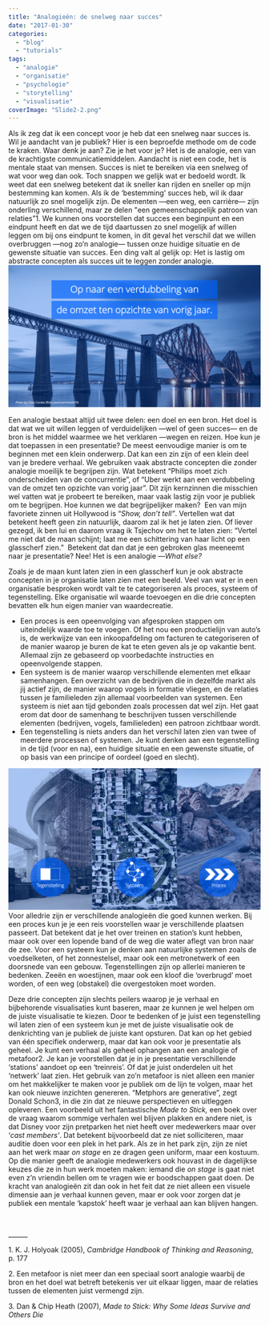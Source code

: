 ```yaml
---
title: "Analogieën: de snelweg naar succes"
date: "2017-01-30"
categories: 
  - "blog"
  - "tutorials"
tags: 
  - "analogie"
  - "organisatie"
  - "psychologie"
  - "storytelling"
  - "visualisatie"
coverImage: "Slide2-2.png"
---
```


Als ik zeg dat ik een concept voor je heb dat een snelweg naar succes is. Wil je aandacht van je publiek? Hier is een beproefde methode om de code te kraken. Waar denk je aan? Zie je het voor je? Het is de analogie, een van de krachtigste communicatiemiddelen. Aandacht is niet een code, het is mentale staat van mensen. Succes is niet te bereiken via een snelweg of wat voor weg dan ook. Toch snappen we gelijk wat er bedoeld wordt. Ik weet dat een snelweg betekent dat ik sneller kan rijden en sneller op mijn bestemming kan komen. Als ik de ‘bestemming’ succes heb, wil ik daar natuurlijk zo snel mogelijk zijn. De elementen —een weg, een carrière— zijn onderling verschillend, maar ze delen "een gemeenschappelijk patroon van relaties”1. We kunnen ons voorstellen dat succes een beginpunt en een eindpunt heeft en dat we de tijd daartussen zo snel mogelijk af willen leggen om bij ons eindpunt te komen, in dit geval het verschil dat we willen overbruggen —nog zo’n analogie— tussen onze huidige situatie en de gewenste situatie van succes. Een ding valt al gelijk op: Het is lastig om abstracte concepten als succes uit te leggen zonder analogie.[![](images/Slide1-2-1024x576.png)](http://www.dumkydewilde.nl/wp-content/uploads/2017/01/Slide1-2.png)

Een analogie bestaat altijd uit twee delen: een doel en een bron. Het doel is dat wat we uit willen leggen of verduidelijken —wel of geen succes— en de bron is het middel waarmee we het verklaren —wegen en reizen. Hoe kun je dat toepassen in een presentatie? De meest eenvoudige manier is om te beginnen met een klein onderwerp. Dat kan een zin zijn of een klein deel van je bredere verhaal. We gebruiken vaak abstracte concepten die zonder analogie moeilijk te begrijpen zijn. Wat betekent “Philips moet zich onderscheiden van de concurrentie”, of “Uber werkt aan een verdubbeling van de omzet ten opzichte van vorig jaar”. Dit zijn kernzinnen die misschien wel vatten wat je probeert te bereiken, maar vaak lastig zijn voor je publiek om te begrijpen. Hoe kunnen we dat begrijpelijker maken?  Een van mijn favoriete zinnen uit Hollywood is “_Show, don’t tell”_. Vertellen wat dat betekent heeft geen zin natuurlijk, daarom zal ik het je laten zien. Of liever gezegd, ik ben lui en daarom vraag ik Tsjechov om het te laten zien: “Vertel me niet dat de maan schijnt; laat me een schittering van haar licht op een glasscherf zien.”  Betekent dat dan dat je een gebroken glas meeneemt naar je presentatie? Nee! Het is een analogie —_What else?_ 

Zoals je de maan kunt laten zien in een glasscherf kun je ook abstracte concepten in je organisatie laten zien met een beeld. Veel van wat er in een organisatie besproken wordt valt te te categoriseren als proces, systeem of tegenstelling. Elke organisatie wil waarde toevoegen en die drie concepten bevatten elk hun eigen manier van waardecreatie.

- Een proces is een opeenvolging van afgesproken stappen om uiteindelijk waarde toe te voegen. Of het nou een productielijn van auto’s is, de werkwijze van een inkoopafdeling om facturen te categoriseren of de manier waarop je buren de kat te eten geven als je op vakantie bent. Allemaal zijn ze gebaseerd op voorbedachte instructies en opeenvolgende stappen.
- Een systeem is de manier waarop verschillende elementen met elkaar samenhangen. Een overzicht van de bedrijven die in dezelfde markt als jij actief zijn, de manier waarop vogels in formatie vliegen, en de relaties tussen je familieleden zijn allemaal voorbeelden van systemen. Een systeem is niet aan tijd gebonden zoals processen dat wel zijn. Het gaat erom dat door de samenhang te beschrijven tussen verschillende elementen (bedrijven, vogels, familieleden) een patroon zichtbaar wordt.
- Een tegenstelling is niets anders dan het verschil laten zien van twee of meerdere processen of systemen. Je kunt denken aan een tegenstelling in de tijd (voor en na), een huidige situatie en een gewenste situatie, of op basis van een principe of oordeel (goed en slecht).

[![](images/Slide2-2-1024x576.png)](http://www.dumkydewilde.nl/wp-content/uploads/2017/01/Slide2-2.png)Voor alledrie zijn er verschillende analogieën die goed kunnen werken. Bij een proces kun je je een reis voorstellen waar je verschillende plaatsen passeert. Dat betekent dat je het over treinen en station’s kunt hebben, maar ook over een lopende band of de weg die water aflegt van bron naar de zee. Voor een systeem kun je denken aan natuurlijke systemen zoals de voedselketen, of het zonnestelsel, maar ook een metronetwerk of een doorsnede van een gebouw. Tegenstellingen zijn op allerlei manieren te bedenken. Zeeën en woestijnen, maar ook een kloof die ‘overbrugd’ moet worden, of een weg (obstakel) die overgestoken moet worden.

Deze drie concepten zijn slechts peilers waarop je je verhaal en bijbehorende visualisaties kunt baseren, maar ze kunnen je wel helpen om de juiste visualisatie te kiezen. Door te bedenken of je juist een tegenstelling wil laten zien of een systeem kun je met de juiste visualisatie ook de denkrichting van je publiek de juiste kant opsturen. Dat kan op het gebied van één specifiek onderwerp, maar dat kan ook voor je presentatie als geheel. Je kunt een verhaal als geheel ophangen aan een analogie of metafoor2. Je kan je voorstellen dat je in je presentatie verschillende ‘stations’ aandoet op een ‘treinreis’. Of dat je juist onderdelen uit het ‘netwerk’ laat zien. Het gebruik van zo’n metafoor is niet alleen een manier om het makkelijker te maken voor je publiek om de lijn te volgen, maar het kan ook nieuwe inzichten genereren. “Metphors are generative”, zegt Donald Schon3, in die zin dat ze nieuwe perspectieven en uitleggen opleveren. Een voorbeeld uit het fantastische _Made to Stick,_ een boek over de vraag waarom sommige verhalen wel blijven plakken en andere niet, is dat Disney voor zijn pretparken het niet heeft over medewerkers maar over ‘_cast members’_. Dat betekent bijvoorbeeld dat ze niet solliciteren, maar auditie doen voor een plek in het park. Als ze in het park zijn, zijn ze niet aan het werk maar _on stage_ en ze dragen geen uniform, maar een kostuum. Op die manier geeft de analogie medewerkers ook houvast in de dagelijkse keuzes die ze in hun werk moeten maken: iemand die _on stage_ is gaat niet even z’n vriendin bellen om te vragen wie er boodschappen gaat doen. De kracht van analogieën zit dan ook in het feit dat ze niet alleen een visuele dimensie aan je verhaal kunnen geven, maar er ook voor zorgen dat je publiek een mentale ‘kapstok’ heeft waar je verhaal aan kan blijven hangen.

 

\_\_\_\_\_\_

1\. K. J. Holyoak (2005), _Cambridge Handbook of Thinking and Reasoning_, p. 177

2\. Een metafoor is niet meer dan een speciaal soort analogie waarbij de bron en het doel wat betreft betekenis ver uit elkaar liggen, maar de relaties tussen de elementen juist vermengd zijn.

3\. Dan & Chip Heath (2007), _Made to Stick: Why Some Ideas Survive and Others Die_
